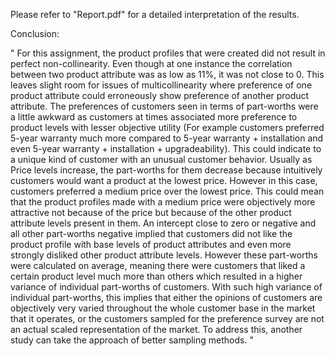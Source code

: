 Please refer to "Report.pdf" for a detailed interpretation of the results.

Conclusion:

" For this assignment, the product profiles that were created did not result in perfect non-collinearity. 
Even though at one instance the correlation between two product attribute was as low as 11%, it was 
not close to 0. This leaves slight room for issues of multicollinearity where preference of one product 
attribute could erroneously show preference of another product attribute.
The preferences of customers seen in terms of part-worths were a little awkward as customers at times 
associated more preference to product levels with lesser objective utility (For example customers 
preferred 5-year warranty much more compared to 5-year warranty + installation and even 5-year 
warranty + installation + upgradeability). This could indicate to a unique kind of customer with an 
unusual customer behavior.
Usually as Price levels increase, the part-worths for them decrease because intuitively customers would 
want a product at the lowest price. However in this case, customers preferred a medium price over the 
lowest price. This could mean that the product profiles made with a medium price were objectively 
more attractive not because of the price but because of the other product attribute levels present in 
them.
An intercept close to zero or negative and all other part-worths negative implied that customers did not 
like the product profile with base levels of product attributes and even more strongly disliked other 
product attribute levels. However these part-worths were calculated on average, meaning there were 
customers that liked a certain product level much more than others which resulted in a higher variance 
of individual part-worths of customers. With such high variance of individual part-worths, this implies 
that either the opinions of customers are objectively very varied throughout the whole customer base in 
the market that it operates, or the customers sampled for the preference survey are not an actual scaled 
representation of the market. To address this, another study can take the approach of better sampling 
methods. "
